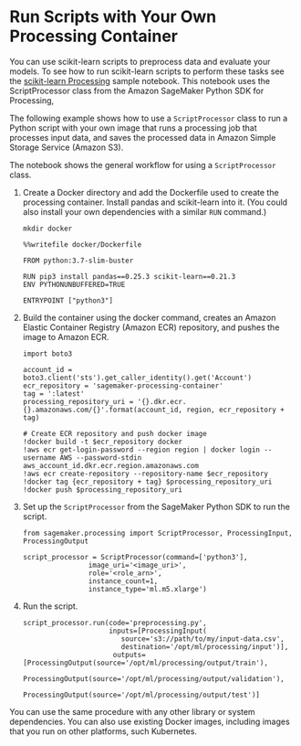 # Run Scripts with Your Own Processing Container<a name="processing-container-run-scripts"></a>

You can use scikit\-learn scripts to preprocess data and evaluate your models\. To see how to run scikit\-learn scripts to perform these tasks see the [scikit\-learn Processing](https://github.com/awslabs/amazon-sagemaker-examples/tree/master/sagemaker_processing/scikit_learn_data_processing_and_model_evaluation) sample notebook\. This notebook uses the ScriptProcessor class from the Amazon SageMaker Python SDK for Processing, 

The following example shows how to use a `ScriptProcessor` class to run a Python script with your own image that runs a processing job that processes input data, and saves the processed data in Amazon Simple Storage Service \(Amazon S3\)\.

The notebook shows the general workflow for using a `ScriptProcessor` class\. 

1. Create a Docker directory and add the Dockerfile used to create the processing container\. Install pandas and scikit\-learn into it\. \(You could also install your own dependencies with a similar `RUN` command\.\)

   ```
   mkdir docker
   
   %%writefile docker/Dockerfile
   
   FROM python:3.7-slim-buster
   
   RUN pip3 install pandas==0.25.3 scikit-learn==0.21.3
   ENV PYTHONUNBUFFERED=TRUE
   
   ENTRYPOINT ["python3"]
   ```

1. Build the container using the docker command, creates an Amazon Elastic Container Registry \(Amazon ECR\) repository, and pushes the image to Amazon ECR\.

   ```
   import boto3
   
   account_id = boto3.client('sts').get_caller_identity().get('Account')
   ecr_repository = 'sagemaker-processing-container'
   tag = ':latest'
   processing_repository_uri = '{}.dkr.ecr.{}.amazonaws.com/{}'.format(account_id, region, ecr_repository + tag)
   
   # Create ECR repository and push docker image
   !docker build -t $ecr_repository docker
   !aws ecr get-login-password --region region | docker login --username AWS --password-stdin aws_account_id.dkr.ecr.region.amazonaws.com
   !aws ecr create-repository --repository-name $ecr_repository
   !docker tag {ecr_repository + tag} $processing_repository_uri
   !docker push $processing_repository_uri
   ```

1. Set up the `ScriptProcessor` from the SageMaker Python SDK to run the script\.

   ```
   from sagemaker.processing import ScriptProcessor, ProcessingInput, ProcessingOutput
   
   script_processor = ScriptProcessor(command=['python3'],
                   image_uri='<image_uri>',
                   role='<role_arn>',
                   instance_count=1,
                   instance_type='ml.m5.xlarge')
   ```

1. Run the script\.

   ```
   script_processor.run(code='preprocessing.py',
                        inputs=[ProcessingInput(
                           source='s3://path/to/my/input-data.csv',
                           destination='/opt/ml/processing/input')],
                         outputs=[ProcessingOutput(source='/opt/ml/processing/output/train'),
                                  ProcessingOutput(source='/opt/ml/processing/output/validation'),
                                  ProcessingOutput(source='/opt/ml/processing/output/test')]
   ```

You can use the same procedure with any other library or system dependencies\. You can also use existing Docker images, including images that you run on other platforms, such Kubernetes\.
